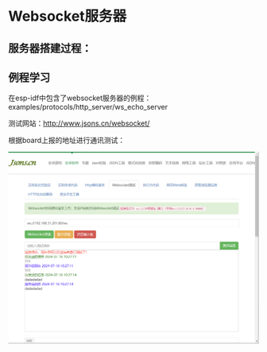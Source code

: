 # Websocket服务器

## 服务器搭建过程：


## 例程学习

在esp-idf中包含了websocket服务器的例程：examples/protocols/http_server/ws_echo_server

测试网站：http://www.jsons.cn/websocket/

根据board上报的地址进行通讯测试：

![](./src/websocket例程测试.png)
